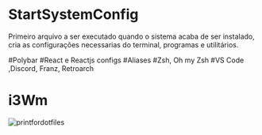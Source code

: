 # StartSystemConfig
Primeiro arquivo a ser executado quando o sistema acaba de ser instalado, cria as configurações necessarias do terminal, programas e utilitários.

#Polybar
#React e Reactjs configs
#Aliases
#Zsh, Oh my Zsh
#VS Code ,Discord, Franz, Retroarch

# i3Wm
![printfordotfiles](https://user-images.githubusercontent.com/53630208/71203607-0ba76e80-227d-11ea-9677-6b69c654eb41.png)
